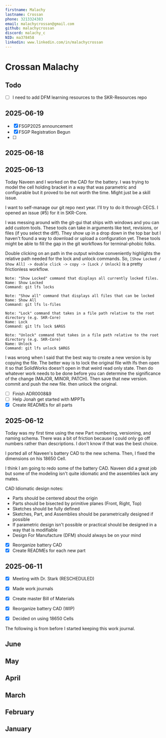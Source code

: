 ```yaml
---
firstname: Malachy
lastname: Crossan
phone: 3213324383
email: malachycrossan@gmail.com
github: malachycrossan
discord: malachy_c
NID: ma378458
linkedin: www.linkedin.com/in/malachycrossan
---
```


# Crossan Malachy
## Todo
- [ ] I need to add DFM learning resources to the SKR-Resources repo 

## 2025-06-19
- [x] FSGP2025 announcement
- [x] FSGP Registration Begun
- [ ]  

## 2025-06-18

## 2025-06-13
Today Naveen and I worked on the CAD for the battery. I was trying to model the cell holding bracket in a way that was parametric and configurable but it proved to be not worth the time. Might just be a skill issue.

I want to self-manage our git repo next year. I'll try to do it through CECS. I opened an issue (#5) for it in SKR-Core.

I was messing around with the git-gui that ships with windows and you can add custom tools. These tools can take in arguments like text, revisions, or files (if you select the diff). They show up in a drop down in the top bar but I haven't found a way to download or upload a configuration yet. These tools might be able to fill the gap in the git workflows for terminal-phobic folks.

Double clicking on an path in the output window conveniently highlights the relative path needed for the lock and unlock commands. So, `[Show Locked / Show All] -> double click -> copy -> [Lock / Unlock]` is a pretty frictionless workflow.

```
Note: "Show Locked" command that displays all currently locked files. 
Name: Show Locked
Command: git lfs locks

Note: "Show all" command that displays all files that can be locked
Name: Show All
Command: git lfs ls-files

Note: "Lock" command that takes in a file path relative to the root directory (e.g. SKR-Core)
Name: Lock
Command: git lfs lock $ARGS

Note: "Unlock" command that takes in a file path relative to the root directory (e.g. SKR-Core)
Name: Unlock
Command: git lfs unlock $ARGS
```

I was wrong when I said that the best way to create a new version is by copying the file. The better way is to lock the original file with lfs then open it so that SolidWorks doesn't open in that weird read only state. Then do whatever work needs to be done before you can determine the significance of the change (MAJOR, MINOR, PATCH).
Then save that new version. commit and push the new file. then unlock the original.

- [ ] Finish ADR0008&9
- [ ] Help Jonah get started with MPPTs
- [X] Create READMEs for all parts

## 2025-06-12
Today was my first time using the new Part numbering, versioning, and naming schema. There was a bit of friction because I could only go off numbers rather than descriptions. I don't know if that was the best choice.

I ported all of Naveen's battery CAD to the new schema. Then, I fixed the dimensions on his 18650 Cell.

I think I am going to redo some of the battery CAD. Naveen did a great job but some of the modeling isn't quite idiomatic and the assemblies lack any mates.

CAD Idiomatic design notes:
- Parts should be centered about the origin
- Parts should be bisected by primitive planes (Front, Right, Top)
- Sketches should be fully defined
- Sketches, Part, and Assemblies should be parametrically designed if possible
- If parametric design isn't possible or practical should be designed in a way that is modifiable
- Design For Manufacture (DFM) should always be on your mind


- [x] Reorganize battery CAD
- [x] Create READMEs for each new part

## 2025-06-11
- [x] Meeting with Dr. Stark (RESCHEDULED)
- [x] Made work journals
- [x] Create master Bill of Materials
- [x] Reorganize battery CAD (WIP)
- [x] Decided on using 18650 Cells



The following is from before I started keeping this work journal.
## June
## May
## April
## March
## February
## January
